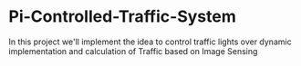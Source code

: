 # Pi-Controlled-Traffic-System
In this project we'll implement the idea to control traffic lights over dynamic implementation and calculation of Traffic based on Image Sensing
